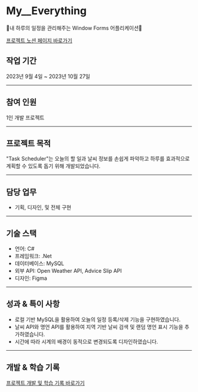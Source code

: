 # My__Everything
💙내 하루의 일정을 관리해주는 Window Forms 어플리케이션💙

[프로젝트 노션 페이지 바로가기](https://jewel-woodpecker-781.notion.site/My-Everything-443f3fdbaa8b434588302e91fb8059b7)



## 작업 기간

2023년 9월 4일 ~ 2023년 10월 27일

---

## 참여 인원

1인 개발 프로젝트

---

## 프로젝트 목적

"Task Scheduler"는 오늘의 할 일과 날씨 정보를 손쉽게 파악하고 하루를 효과적으로 계획할 수 있도록 돕기 위해 개발되었습니다.

---

## 담당 업무

- 기획, 디자인, 및 전체 구현

---

## 기술 스택

- 언어: C#
- 프레임워크: .Net
- 데이터베이스: MySQL
- 외부 API: Open Weather API, Advice Slip API
- 디자인: Figma

---

## 성과 & 특이 사항

- 로컬 기반 MySQL을 활용하여 오늘의 일정 등록/삭제 기능을 구현하였습니다.
- 날씨 API와 명언 API를 활용하여 지역 기반 날씨 검색 및 랜덤 명언 표시 기능을 추가하였습니다.
- 시간에 따라 시계의 배경이 동적으로 변경되도록 디자인하였습니다.

---

## 개발 & 학습 기록

[프로젝트 개발 및 학습 기록 바로가기](https://jewel-woodpecker-781.notion.site/C-Net-f480bcbfe9d940558166452d18f942de?pvs=21)
